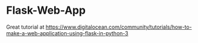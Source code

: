# Flask-Web-App
Great tutorial at https://www.digitalocean.com/community/tutorials/how-to-make-a-web-application-using-flask-in-python-3

